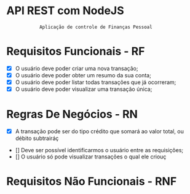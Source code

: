 # API REST com NodeJS

                Aplicação de controle de Finanças Pessoal

# Requisitos Funcionais - RF

- [x] O usuário deve poder criar uma nova transação;
- [x] O usuário deve poder obter um resumo da sua conta;
- [x] O usuário deve poder listar todas transações que já ocorreram;
- [x] O usuário deve poder visualizar uma transação única;

# Regras De Negócios - RN

- [x] A transação pode ser do tipo crédito que somará ao valor total, ou débito subtrairáç
- [] Deve ser possível identificarmos o usuário entre as requisições;
- [] O usuário só pode visualizar transações o qual ele criouç

# Requisitos Não Funcionais - RNF
